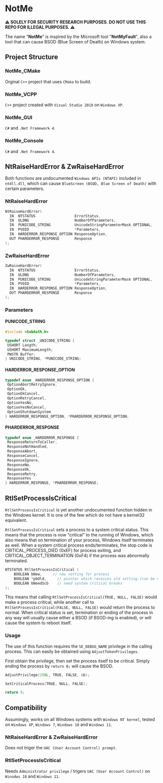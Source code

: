 # NotMe

**:warning: SOLELY FOR SECURITY RESEARCH PURPOSES. DO NOT USE THIS REPO FOR ILLEGAL PURPOSES. :warning:**

The name "**NotMe**" is inspired by the Microsoft tool "**NotMyFault**", also a tool that can cause BSOD (Blue Screen of Death) on Windows system.

## Project Structure

### NotMe_CMake

Orginal `C++` project that uses `CMake` to build.

### NotMe_VCPP

`C++` project created with `Visual Studio 2010` on `Windows XP`.

### NotMe_GUI

`C#` and `.Net Framework 4`.

### NotMe_Console

`C#` and `.Net Framework 4`.

## NtRaiseHardError & ZwRaiseHardError

Both functions are undocumented `Windows APIs (NTAPI)` included in `ntdll.dll`, which can
cause `BlueScreen (BSOD, Blue Screen of Death)` with certain parameters.

### NtRaiseHardError

```C++
NtRaiseHardError(
  IN  NTSTATUS                  ErrorStatus,
  IN  ULONG                     NumberOfParameters,
  IN  PUNICODE_STRING           UnicodeStringParameterMask OPTIONAL,
  IN  PVOID                     *Parameters,
  IN  HARDERROR_RESPONSE_OPTION ResponseOption,
  OUT PHARDERROR_RESPONSE       Response
);
```

### ZwRaiseHardError

```C++
ZwRaiseHardError(
  IN  NTSTATUS                  ErrorStatus,
  IN  ULONG                     NumberOfParameters,
  IN  PUNICODE_STRING           UnicodeStringParameterMask OPTIONAL,
  IN  PVOID                     *Parameters,
  IN  HARDERROR_RESPONSE_OPTION ResponseOption,
  OUT PHARDERROR_RESPONSE       Response
);
```

### Parameters

#### PUNICODE_STRING

```C++
#include <SubAuth.h>
```

```C++
typedef struct _UNICODE_STRING {
 USHORT Length;
 USHORT MaximumLength;
 PWSTR Buffer;
} UNICODE_STRING, *PUNICODE_STRING;
```

#### HARDERROR_RESPONSE_OPTION

```C++
typedef enum _HARDERROR_RESPONSE_OPTION {
 OptionAbortRetryIgnore,
 OptionOk,
 OptionOkCancel,
 OptionRetryCancel,
 OptionYesNo,
 OptionYesNoCancel,
 OptionShutdownSystem
} HARDERROR_RESPONSE_OPTION, *PHARDERROR_RESPONSE_OPTION;
```

#### PHARDERROR_RESPONSE

```C++
typedef enum _HARDERROR_RESPONSE {
 ResponseReturnToCaller,
 ResponseNotHandled,
 ResponseAbort,
 ResponseCancel,
 ResponseIgnore,
 ResponseNo,
 ResponseOk,
 ResponseRetry,
 ResponseYes
} HARDERROR_RESPONSE, *PHARDERROR_RESPONSE;
```

## RtlSetProcessIsCritical

`RtlSetProcessIsCritical` is yet another undocumented function hidden in the Windows kernel. It is one of the few which
do not have a kernel32 equivalent.

`RtlSetProcessIsCritical` sets a process to a system critical status. This means that the process is now "critical" to
the running of Windows, which also means that on termination of your process, Windows itself terminates as well. When a
system critical process ends/terminates, the stop code is CRITICAL_PROCESS_DIED (0xEF) for process exiting, and
CRITICAL_OBJECT_TERMINATION (0xF4) if the process was abnormally terminated.

```C++
NTSTATUS RtlSetProcessIsCritical (
    BOOLEAN bNew,     // new setting for process
    BOOLEAN *pbOld,     // pointer which receives old setting (can be null)
    BOOLEAN bNeedScb    // need system critical breaks
);
```

This means that calling `RtlSetProcessIsCritical(TRUE, NULL, FALSE)` would make a process critical, while another call
to `RtlSetProcessIsCritical(FALSE, NULL, FALSE)` would return the process to normal. When critical status is set,
termination or ending of the process in any way will usually cause either a BSOD (if BSOD-ing is enabled), or will cause
the system to reboot itself.

### Usage

The use of this function requires the `SE_DEBUG_NAME` privilege in the calling process. This can easily be obtained
using `AdjustTokenPrivileges`.

First obtain the privilege, then set the process itself to be critical. Simply ending the process by `return 0;` will
cause the BSOD.

```C++
AdjustPrivilege(20UL, TRUE, FALSE, &b);

SetCriticalProcess(TRUE, NULL, FALSE);

return 0;
```

## Compatibility

Assumingly, works on all Windows systems with `Windows NT kernel`, tested on `Windows XP`, `Windows 7`, `Windows 10` and `Windows 11`.

### NtRaiseHardError & ZwRaiseHardError

Does not triger the `UAC (User Account Control) prompt`.

### RtlSetProcessIsCritical

Needs `Administrator privilege` / trigers `UAC (User Account Control)` on `Winodws 10` and `Windows 11`.
